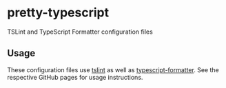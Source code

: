 # pretty-typescript
TSLint and TypeScript Formatter configuration files

## Usage

These configuration files use [tslint](https://github.com/palantir/tslint) as
well as [typescript-formatter](https://github.com/vvakame/typescript-formatter).
See the respective GitHub pages for usage instructions.
